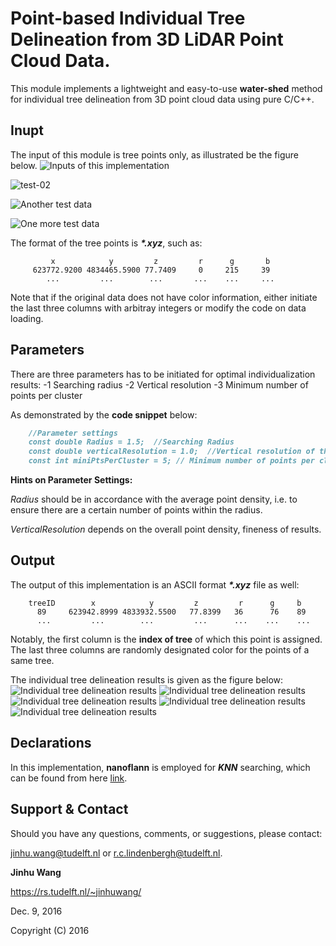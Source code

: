 # Point-based Individual Tree Delineation from 3D LiDAR Point Cloud Data.

This module implements a lightweight and easy-to-use **water-shed** method for individual tree delineation from 3D point cloud data using pure C/C++.

## Inupt
 The input of this module is tree points only, as illustrated be the figure below.
![Inputs of this implementation](OriginalTreePoints.PNG)

![test-02](test-02.PNG)

![Another test data](test-03.PNG)

![One more test data](test-04.PNG)
 
 The format of the tree points is **_*.xyz_**, such as:
 ```
          x            y         z         r      g       b 
      623772.9200 4834465.5900 77.7409     0     215     39
         ...         ...        ...       ...    ...     ...
```
Note that if the original data does not have color information, either initiate the last three columns with arbitray integers or modify the code on data loading. 


## Parameters
There are three parameters has to be initiated for optimal individualization results:
     -1 Searching radius
     -2 Vertical resolution
     -3 Minimum number of points per cluster

As demonstrated by the **code snippet** below:

```markdown
	//Parameter settings
	const double Radius = 1.5;  //Searching Radius
	const double verticalResolution = 1.0;  //Vertical resolution of the layers
	const int miniPtsPerCluster = 5; // Minimum number of points per cluster
```

**Hints on Parameter Settings:**

_Radius_ should be in accordance with the average point density, i.e. to ensure there are a certain number of points within the radius.

_VerticalResolution_ depends on the overall point density, fineness of results.

## Output
The output of this implementation is an ASCII format **_*.xyz_** file as well:
```
	treeID        x            y         z         r      g     b 
	  89     623942.8999 4833932.5500   77.8399   36      76    89
	  ...         ...        ...         ...      ...    ...    ...
```
Notably, the first column is the **index of tree** of which this point is assigned. The last three columns are randomly designated color for the points of a same tree.

The individual tree delineation results is given as the figure below:
![Individual tree delineation results](Results.PNG)
![Individual tree delineation results](test-02-results-1.0-0.7-3.PNG)
![Individual tree delineation results](test-02-results-1.0-0.7-3_01.PNG)
![Individual tree delineation results](test-03-results-1.0-0.5-3.PNG)
![Individual tree delineation results](test-04-results-1.0-0.8-5.PNG)

## Declarations
In this implementation,  **nanoflann** is employed for **_KNN_** searching, which can be found from here [link](https://github.com/jlblancoc/nanoflann). 

## Support & Contact

Should you have any questions, comments, or suggestions, please contact:

jinhu.wang@tudelft.nl  or  r.c.lindenbergh@tudelft.nl. 

**Jinhu Wang**

https://rs.tudelft.nl/~jinhuwang/

Dec. 9, 2016

Copyright (C) 2016

